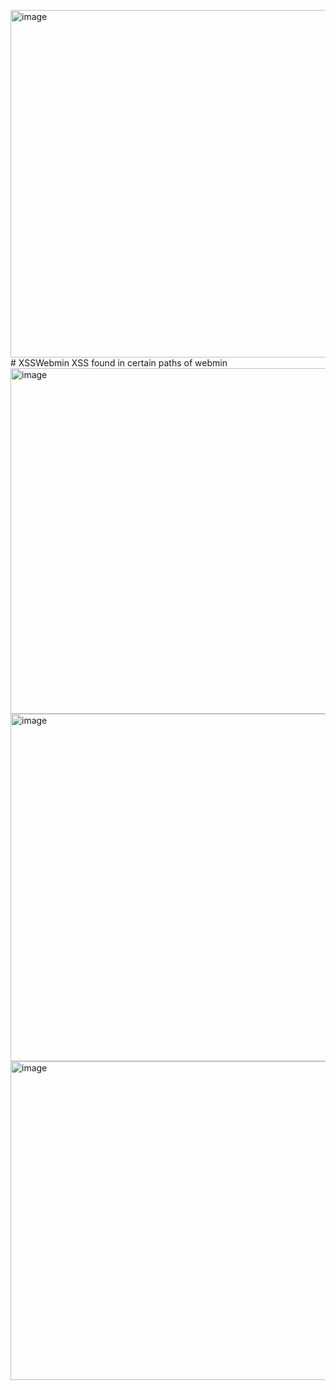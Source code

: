 <img width="975" height="556" alt="image" src="https://github.com/user-attachments/assets/29001cd3-31f2-49a3-90c3-7465a7b9e388" /># XSSWebmin
XSS found in certain paths of webmin
<img width="975" height="553" alt="image" src="https://github.com/user-attachments/assets/169e3cac-6497-4478-8f1a-0d5c83311599" />
<img width="975" height="556" alt="image" src="https://github.com/user-attachments/assets/4f28d6cf-f8d7-4ac0-8e9a-b3d63b085dc3" />
<img width="975" height="510" alt="image" src="https://github.com/user-attachments/assets/f8fcf588-a655-4e6e-b107-c475a58b887d" />


